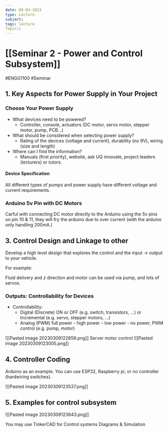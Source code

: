 ```yaml
---
date: 09-03-2023
type: Lecture
subject: 
tags: lecture
Topic:: 
---
```

# [[Seminar 2 - Power and Control Subsystem]]
#ENGG1100 #Seminar

## 1. Key Aspects for Power Supply in Your Project

### Choose Your Power Supply
- What devices need to be powered?
	- Controller, console, actuators (DC motor, servo motor, stepper motor, pump, PCB...)
- What should be considered when selecting power supply?
	- Rating of the devices (voltage and current), durability (no 9V), wiring (size and length)
- Where can I find the information?
	- Manuals (first priority), website, ask UQ innovate, project leaders (lecturers) or tutors.


#### Device Specification
All different types of pumps and power supply have different voltage and current requirements.

### Arduino 5v Pin with DC Motors
 Carful with connecting DC motor directly to the Arduino using the 5v pins on pin 10 & 11, they will fry the arduino due to over current (with the arduino only handling 200mA.)


## 3. Control Design and Linkage to other 

Develop a high level design that explores the control and the input $\to$ output to your vehicle.

For example: 

Fluid delivery and $z$ direction and motor can be used via pump, and lots of servos.

### Outputs: Controllability for Devices

- Controllability:
	- Digital (Discrete) ON or OFF (e.g. switch, transistors, ...) or Incremental (e.g. servo, stepper motors, ...)
	- Analog (PWM) full power - high power - low power - no power, PWM control (e.g. pump, motor)

![[Pasted image 20230309122859.png]]
Server motor control 
![[Pasted image 20230309123005.png]]

## 4. Controller Coding

Arduino as an example. You can use ESP32, Raspberry pi, or no controller (hardwiring switches).

![[Pasted image 20230309123537.png]]

## 5. Examples for control subsystem
![[Pasted image 20230309123643.png]]

You may use TinkerCAD for Control systems Diagrams & Simulation